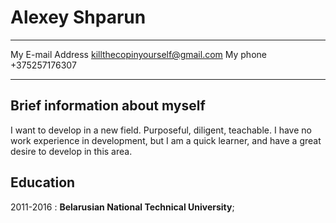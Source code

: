 Alexey Shparun
============

-------------------     -------------------------------
My E-mail Address       killthecopinyourself@gmail.com
My phone                +375257176307
-------------------     -------------------------------
Brief information about myself
----------
I want to develop in a new field. Purposeful, diligent, teachable. I have no work experience in development, but I am a quick learner, and have a great desire to develop in this area.

Education
---------

2011-2016 
:   **Belarusian National Technical University**; 

  
